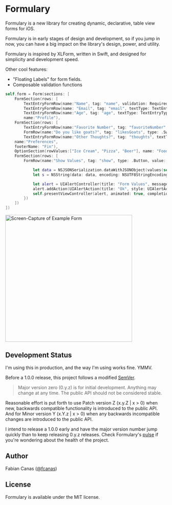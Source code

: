 # Formulary

Formulary is a new library for creating dynamic, declarative, table view forms for iOS.

Formulary is in early stages of design and development, so if you jump in now, you can have a big impact on the library's design, power, and utility.

Formulary is inspired by XLForm, written in Swift, and designed for simplicity and development speed.

Other cool features:

* "Floating Labels" for form fields.
* Composable validation functions

```swift
self.form = Form(sections: [
    FormSection(rows: [
        TextEntryFormRow(name:"Name", tag: "name", validation: RequiredString("Name")),
        TextEntryFormRow(name: "Email", tag: "email", textType: TextEntryType.Email),
        TextEntryFormRow(name:"Age", tag: "age", textType: TextEntryType.Number, validation: MinimumNumber("Age", 13))],
        name:"Profile"),
    FormSection(rows: [
        TextEntryFormRow(name:"Favorite Number", tag: "favoriteNumber", value: nil, textType: .Decimal, validation: MinimumNumber("Your favorite number", 47) && MaximumNumber("Your favorite number", 47)),
        FormRow(name:"Do you like goats?", tag: "likesGoats", type: .Switch, value: false),
        TextEntryFormRow(name:"Other Thoughts?", tag: "thoughts", textType: .Plain),],
    name:"Preferences",
    footerName: "Fin"),
    OptionSection(rowValues:["Ice Cream", "Pizza", "Beer"], name: "Food", value: ["Pizza", "Ice Cream"]),
    FormSection(rows: [
        FormRow(name:"Show Values", tag: "show", type: .Button, value: nil, action: { _ in

            let data = NSJSONSerialization.dataWithJSONObject(values(self.form), options: nil, error: nil)!
            let s = NSString(data: data, encoding: NSUTF8StringEncoding)

            let alert = UIAlertController(title: "Form Values", message: s as? String, preferredStyle: UIAlertControllerStyle.Alert)
            alert.addAction(UIAlertAction(title: "Ok", style: UIAlertActionStyle.Default, handler: nil))
            self.presentViewController(alert, animated: true, completion: nil)
        })
    ])
])
```

<img src="https://raw.github.com/fcanas/Formulary/master/Screenshots/animated-capture.gif" alt="Screen-Capture of Example Form" width="396" />
<!--![](/Screenshots/animated-capture.gif)-->

## Development Status

I'm using this in production, and the way I'm using works fine. YMMV.

Before a 1.0.0 release, this project follows a modified [SemVer](http://semver.org/).

> Major version zero (0.y.z) is for initial development. Anything may change at any time. The public API should not be considered stable.

Reasonable effort is put forth to use Patch version Z (x.y.Z | x > 0) when new, backwards compatible functionality is introduced to the public API. And for Minor version Y (x.Y.z | x > 0) when any backwards incompatible changes are introduced to the public API.

I intend to release a 1.0.0 early and have the major version number jump quickly than to keep releasing 0.y.z releases. Check Formulary's [pulse](https://github.com/fcanas/Formulary/pulse) if you're wondering about the health of the project.

## Author

Fabian Canas ([@fcanas](http://twitter.com/fcanas))

## License

Formulary is available under the MIT license.
